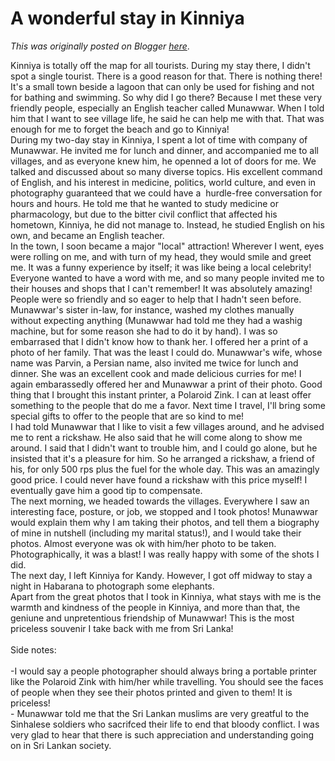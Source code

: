 # A wonderful stay in Kinniya

*This was originally posted on Blogger [here](https://photopensieve.blogspot.com/2012/02/wonderful-stay-in-kinniya.html)*.

<div></div><div>Kinniya is totally off the map for all tourists. During my stay there, I didn't spot a single&nbsp;tourist. There is a good reason for that. There is nothing there! It's a small town beside a lagoon that can only be used for fishing and not for bathing and swimming. So why did I go there? Because I met these very friendly people, especially an English teacher called Munawwar. When I told him that I want to see village life, he said he can help me with that. That was enough for me to forget the beach and go to Kinniya!<div><div>During my two-day stay in Kinniya, I spent a lot of time with company of Munawwar. He invited me for lunch and dinner, and accompanied me to all villages, and as everyone knew him, he openned a lot of doors for me. We talked and discussed about so many diverse topics. His excellent command of English, and his interest in medicine, politics, world culture, and even in photography guaranteed that we could have a &nbsp;hurdle-free conversation for hours and hours. He told me that he wanted to study medicine or pharmacology, but due to the bitter civil conflict that affected his hometown, Kinniya, he did not manage to. Instead, he studied English on his own, and became an English teacher.</div><div>In the town, I soon became a major "local" attraction! Wherever I went, eyes were rolling on me, and with turn of my head, they would smile and greet me. It was a funny experience by itself; it was like being a local celebrity! Everyone wanted to have a word with me, and so many people invited me to their houses and shops that I can't remember! It was absolutely amazing! People were so friendly and so eager to help that I hadn't seen before. Munawwar's sister in-law, for instance, washed my clothes manually without expecting anything (Munawwar had told me they had a washig machine, but for some reason she had to do it by hand). I was so embarrased that I didn't know how to thank her. I offered her a print of a photo of her family. That was the least I could do. Munawwar's wife, whose name was Parvin, a Persian name, also invited me twice for lunch and dinner. She was an excellent cook and made delicious curries for me! I again embarassedly offered her and Munawwar a print of their photo. Good thing that I brought this instant printer, a Polaroid Zink. I can at least offer something to the people that do me a favor. Next time I travel, I'll bring some special gifts to offer to the people that are so kind to me!</div><div>I had told Munawwar that I like to visit a few villages around, and he advised me to rent a rickshaw. He also said that he will come along to show me around. I said that I didn't want to trouble him, and I could go alone, but he insisted that it's a pleasure for him. So he arranged a rickshaw, a friend of his, for only 500 rps plus the fuel for the whole day. This was an amazingly good price. I could never have found a rickshaw with this price myself! I eventually gave him a good tip to compensate.</div><div>The next morning, we headed towards the villages. Everywhere I saw an interesting face, posture, or job, we stopped and I took photos! Munawwar would explain them why I am taking their photos, and tell them a biography of mine in nutshell (including my marital status!), and I would take their photos.&nbsp;Almost everyone was ok with him/her photo to be taken. Photographically, it was a blast! I was really happy with some of the shots I did.</div><div>The next day, I left Kinniya for Kandy. However, I got off midway to stay a night in Habarana to photograph some elephants.</div><div>Apart from the great photos that I took in Kinniya, what stays with me is the warmth and kindness of the people in Kinniya, and more than that, the geniune and unpretentious friendship of Munawwar! This is the most priceless souvenir I take back with me from Sri Lanka!</div></div><div><br /></div><div>Side notes:</div><div><br /></div><div>-I would say a people photographer should always bring a portable printer like the Polaroid Zink with him/her while travelling. You should see the faces of people when they see their photos printed and given to them! It is priceless!</div><div>- Munawwar told me that the Sri Lankan muslims are very greatful to the Sinhalese soldiers who sacrifced their life to end that bloody conflict. I was very glad to hear that there is such appreciation and understanding going on in Sri Lankan society.</div><div><br /></div><br /><a href="https://blogger.googleusercontent.com/img/b/R29vZ2xl/AVvXsEjg5F63dhAfPRHtQxnEbDIDZTdDbiN-c2XojllHjqRGIyzeVnhVBkRFoS10IApaOhsHjffUzoeFnEKdm8wvyWIWWk0kLCeci_NWxW_0K99Xz9HhpVwiiiS1SnjuI5Gnzd-7oXMR6ROvIWo6/s1600/photo-707081.JPG"><img alt="" border="0" id="BLOGGER_PHOTO_ID_5710077017752007234" src="https://blogger.googleusercontent.com/img/b/R29vZ2xl/AVvXsEjg5F63dhAfPRHtQxnEbDIDZTdDbiN-c2XojllHjqRGIyzeVnhVBkRFoS10IApaOhsHjffUzoeFnEKdm8wvyWIWWk0kLCeci_NWxW_0K99Xz9HhpVwiiiS1SnjuI5Gnzd-7oXMR6ROvIWo6/s320/photo-707081.JPG" /></a></div><div><br /><br /><br /></div>